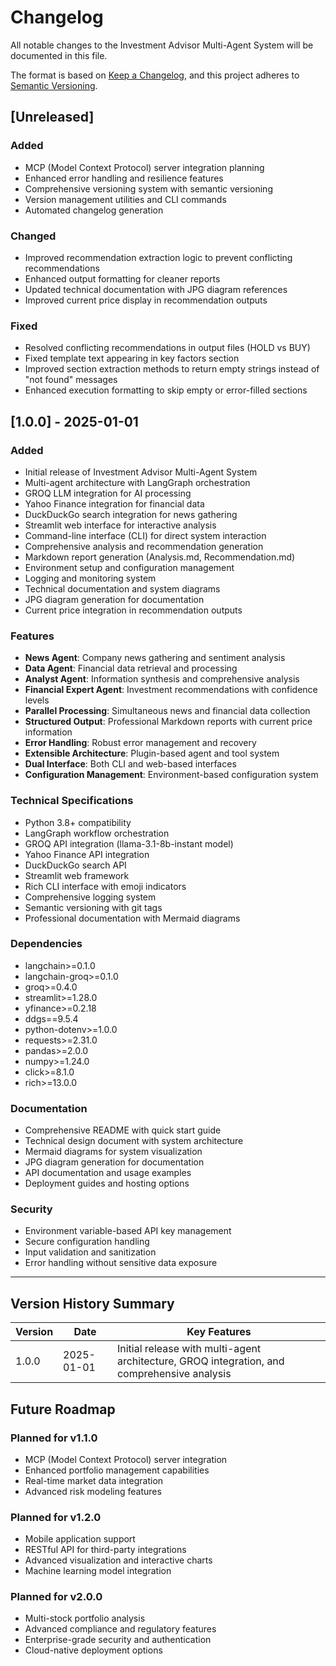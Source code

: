# Changelog

All notable changes to the Investment Advisor Multi-Agent System will be documented in this file.

The format is based on [Keep a Changelog](https://keepachangelog.com/en/1.0.0/),
and this project adheres to [Semantic Versioning](https://semver.org/spec/v2.0.0.html).

## [Unreleased]

### Added
- MCP (Model Context Protocol) server integration planning
- Enhanced error handling and resilience features
- Comprehensive versioning system with semantic versioning
- Version management utilities and CLI commands
- Automated changelog generation

### Changed
- Improved recommendation extraction logic to prevent conflicting recommendations
- Enhanced output formatting for cleaner reports
- Updated technical documentation with JPG diagram references
- Improved current price display in recommendation outputs

### Fixed
- Resolved conflicting recommendations in output files (HOLD vs BUY)
- Fixed template text appearing in key factors section
- Improved section extraction methods to return empty strings instead of "not found" messages
- Enhanced execution formatting to skip empty or error-filled sections

## [1.0.0] - 2025-01-01

### Added
- Initial release of Investment Advisor Multi-Agent System
- Multi-agent architecture with LangGraph orchestration
- GROQ LLM integration for AI processing
- Yahoo Finance integration for financial data
- DuckDuckGo search integration for news gathering
- Streamlit web interface for interactive analysis
- Command-line interface (CLI) for direct system interaction
- Comprehensive analysis and recommendation generation
- Markdown report generation (Analysis.md, Recommendation.md)
- Environment setup and configuration management
- Logging and monitoring system
- Technical documentation and system diagrams
- JPG diagram generation for documentation
- Current price integration in recommendation outputs

### Features
- **News Agent**: Company news gathering and sentiment analysis
- **Data Agent**: Financial data retrieval and processing
- **Analyst Agent**: Information synthesis and comprehensive analysis
- **Financial Expert Agent**: Investment recommendations with confidence levels
- **Parallel Processing**: Simultaneous news and financial data collection
- **Structured Output**: Professional Markdown reports with current price information
- **Error Handling**: Robust error management and recovery
- **Extensible Architecture**: Plugin-based agent and tool system
- **Dual Interface**: Both CLI and web-based interfaces
- **Configuration Management**: Environment-based configuration system

### Technical Specifications
- Python 3.8+ compatibility
- LangGraph workflow orchestration
- GROQ API integration (llama-3.1-8b-instant model)
- Yahoo Finance API integration
- DuckDuckGo search API
- Streamlit web framework
- Rich CLI interface with emoji indicators
- Comprehensive logging system
- Semantic versioning with git tags
- Professional documentation with Mermaid diagrams

### Dependencies
- langchain>=0.1.0
- langchain-groq>=0.1.0
- groq>=0.4.0
- streamlit>=1.28.0
- yfinance>=0.2.18
- ddgs==9.5.4
- python-dotenv>=1.0.0
- requests>=2.31.0
- pandas>=2.0.0
- numpy>=1.24.0
- click>=8.1.0
- rich>=13.0.0

### Documentation
- Comprehensive README with quick start guide
- Technical design document with system architecture
- Mermaid diagrams for system visualization
- JPG diagram generation for documentation
- API documentation and usage examples
- Deployment guides and hosting options

### Security
- Environment variable-based API key management
- Secure configuration handling
- Input validation and sanitization
- Error handling without sensitive data exposure

---

## Version History Summary

| Version | Date | Key Features |
|---------|------|--------------|
| 1.0.0 | 2025-01-01 | Initial release with multi-agent architecture, GROQ integration, and comprehensive analysis |

## Future Roadmap

### Planned for v1.1.0
- MCP (Model Context Protocol) server integration
- Enhanced portfolio management capabilities
- Real-time market data integration
- Advanced risk modeling features

### Planned for v1.2.0
- Mobile application support
- RESTful API for third-party integrations
- Advanced visualization and interactive charts
- Machine learning model integration

### Planned for v2.0.0
- Multi-stock portfolio analysis
- Advanced compliance and regulatory features
- Enterprise-grade security and authentication
- Cloud-native deployment options
